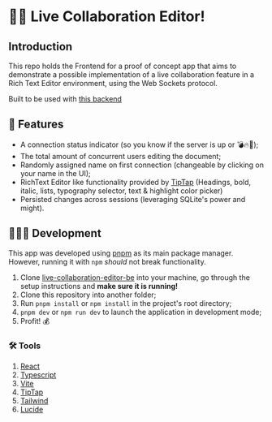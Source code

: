 # 👨‍💻 Live Collaboration Editor!

## Introduction

This repo holds the Frontend for a proof of concept app that aims to demonstrate a possible implementation of a live collaboration feature in a Rich Text Editor environment, using the Web Sockets protocol.

Built to be used with [this backend](https://github.com/filipe-freire/live-collaboration-editor-be/)

## 🎁 Features

- A connection status indicator (so you know if the server is up or 💣🔥🚒);
- The total amount of concurrent users editing the document;
- Randomly assigned name on first connection (changeable by clicking on your name in the UI);
- RichText Editor like functionality provided by [TipTap](https://tiptap.dev/) (Headings, bold, italic, lists, typography selector, text & highlight color picker)
- Persisted changes across sessions (leveraging SQLite's power and might).

## 👩🏼‍💻 Development

This app was developed using [pnpm](https://pnpm.io/) as its main package manager. However, running it with `npm` _should_ not break functionality.

1. Clone [live-collaboration-editor-be](https://github.com/filipe-freire/live-collaboration-editor-be/) into your machine, go through the setup instructions and **make sure it is running!**
2. Clone this repository into another folder;
3. Run `pnpm install` or `npm install` in the project's root directory;
4. `pnpm dev` or `npm run dev` to launch the application in development mode;
5. Profit! 💰

### 🛠️ Tools

1. [React](https://react.dev/)
2. [Typescript](https://www.typescriptlang.org/)
3. [Vite](https://vite.dev/)
4. [TipTap](https://tiptap.dev/)
5. [Tailwind](https://tailwindcss.com/)
6. [Lucide](https://lucide.dev)
